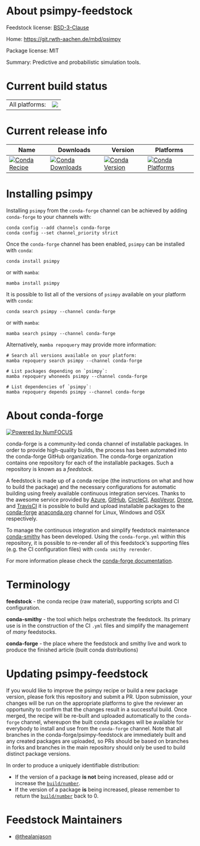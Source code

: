 About psimpy-feedstock
======================

Feedstock license: [BSD-3-Clause](https://github.com/conda-forge/psimpy-feedstock/blob/main/LICENSE.txt)

Home: https://git.rwth-aachen.de/mbd/psimpy

Package license: MIT

Summary: Predictive and probabilistic simulation tools.

Current build status
====================


<table><tr><td>All platforms:</td>
    <td>
      <a href="https://dev.azure.com/conda-forge/feedstock-builds/_build/latest?definitionId=21861&branchName=main">
        <img src="https://dev.azure.com/conda-forge/feedstock-builds/_apis/build/status/psimpy-feedstock?branchName=main">
      </a>
    </td>
  </tr>
</table>

Current release info
====================

| Name | Downloads | Version | Platforms |
| --- | --- | --- | --- |
| [![Conda Recipe](https://img.shields.io/badge/recipe-psimpy-green.svg)](https://anaconda.org/conda-forge/psimpy) | [![Conda Downloads](https://img.shields.io/conda/dn/conda-forge/psimpy.svg)](https://anaconda.org/conda-forge/psimpy) | [![Conda Version](https://img.shields.io/conda/vn/conda-forge/psimpy.svg)](https://anaconda.org/conda-forge/psimpy) | [![Conda Platforms](https://img.shields.io/conda/pn/conda-forge/psimpy.svg)](https://anaconda.org/conda-forge/psimpy) |

Installing psimpy
=================

Installing `psimpy` from the `conda-forge` channel can be achieved by adding `conda-forge` to your channels with:

```
conda config --add channels conda-forge
conda config --set channel_priority strict
```

Once the `conda-forge` channel has been enabled, `psimpy` can be installed with `conda`:

```
conda install psimpy
```

or with `mamba`:

```
mamba install psimpy
```

It is possible to list all of the versions of `psimpy` available on your platform with `conda`:

```
conda search psimpy --channel conda-forge
```

or with `mamba`:

```
mamba search psimpy --channel conda-forge
```

Alternatively, `mamba repoquery` may provide more information:

```
# Search all versions available on your platform:
mamba repoquery search psimpy --channel conda-forge

# List packages depending on `psimpy`:
mamba repoquery whoneeds psimpy --channel conda-forge

# List dependencies of `psimpy`:
mamba repoquery depends psimpy --channel conda-forge
```


About conda-forge
=================

[![Powered by
NumFOCUS](https://img.shields.io/badge/powered%20by-NumFOCUS-orange.svg?style=flat&colorA=E1523D&colorB=007D8A)](https://numfocus.org)

conda-forge is a community-led conda channel of installable packages.
In order to provide high-quality builds, the process has been automated into the
conda-forge GitHub organization. The conda-forge organization contains one repository
for each of the installable packages. Such a repository is known as a *feedstock*.

A feedstock is made up of a conda recipe (the instructions on what and how to build
the package) and the necessary configurations for automatic building using freely
available continuous integration services. Thanks to the awesome service provided by
[Azure](https://azure.microsoft.com/en-us/services/devops/), [GitHub](https://github.com/),
[CircleCI](https://circleci.com/), [AppVeyor](https://www.appveyor.com/),
[Drone](https://cloud.drone.io/welcome), and [TravisCI](https://travis-ci.com/)
it is possible to build and upload installable packages to the
[conda-forge](https://anaconda.org/conda-forge) [anaconda.org](https://anaconda.org/)
channel for Linux, Windows and OSX respectively.

To manage the continuous integration and simplify feedstock maintenance
[conda-smithy](https://github.com/conda-forge/conda-smithy) has been developed.
Using the ``conda-forge.yml`` within this repository, it is possible to re-render all of
this feedstock's supporting files (e.g. the CI configuration files) with ``conda smithy rerender``.

For more information please check the [conda-forge documentation](https://conda-forge.org/docs/).

Terminology
===========

**feedstock** - the conda recipe (raw material), supporting scripts and CI configuration.

**conda-smithy** - the tool which helps orchestrate the feedstock.
                   Its primary use is in the construction of the CI ``.yml`` files
                   and simplify the management of *many* feedstocks.

**conda-forge** - the place where the feedstock and smithy live and work to
                  produce the finished article (built conda distributions)


Updating psimpy-feedstock
=========================

If you would like to improve the psimpy recipe or build a new
package version, please fork this repository and submit a PR. Upon submission,
your changes will be run on the appropriate platforms to give the reviewer an
opportunity to confirm that the changes result in a successful build. Once
merged, the recipe will be re-built and uploaded automatically to the
`conda-forge` channel, whereupon the built conda packages will be available for
everybody to install and use from the `conda-forge` channel.
Note that all branches in the conda-forge/psimpy-feedstock are
immediately built and any created packages are uploaded, so PRs should be based
on branches in forks and branches in the main repository should only be used to
build distinct package versions.

In order to produce a uniquely identifiable distribution:
 * If the version of a package **is not** being increased, please add or increase
   the [``build/number``](https://docs.conda.io/projects/conda-build/en/latest/resources/define-metadata.html#build-number-and-string).
 * If the version of a package **is** being increased, please remember to return
   the [``build/number``](https://docs.conda.io/projects/conda-build/en/latest/resources/define-metadata.html#build-number-and-string)
   back to 0.

Feedstock Maintainers
=====================

* [@thealanjason](https://github.com/thealanjason/)

